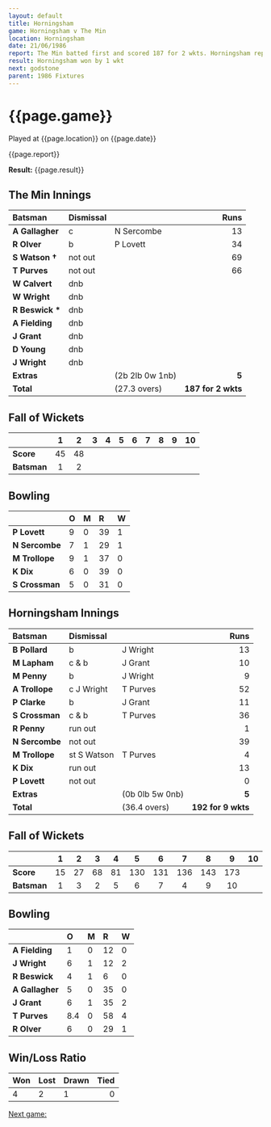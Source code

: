 ```yaml
---
layout: default
title: Horningsham
game: Horningsham v The Min
location: Horningsham
date: 21/06/1986
report: The Min batted first and scored 187 for 2 wkts. Horningsham replied with 192 for 9 wkts.
result: Horningsham won by 1 wkt
next: godstone
parent: 1986 Fixtures
---
```


# {{page.game}}

Played at {{page.location}} on {{page.date}}

{{page.report}}

**Result:** {{page.result}}

## The Min Innings

| Batsman | Dismissal |  | Runs |
|:---|:---|---|---:|
| **A Gallagher** | c | N Sercombe | 13 | 
| **R Olver** | b | P Lovett | 34 | 
| **S Watson &#8224;** | not out |  | 69 | 
| **T Purves** | not out |  | 66 | 
| **W Calvert** | dnb  |  |  | 
| **W Wright** | dnb | |  | 
| **R Beswick &#42;** | dnb |  |  | 
| **A Fielding** | dnb | |  | 
| **J Grant** | dnb |  |  | 
| **D Young** | dnb | |  | 
| **J Wright** | dnb | |  | 
| **Extras** | | (2b 2lb 0w 1nb) | **5** | 
| **Total** | | (27.3 overs) | **187 for 2 wkts** | 

## Fall of Wickets

| | 1 | 2 | 3 | 4 | 5 | 6 | 7 | 8 | 9 | 10 |
|---|:---:|:---:|:---:|:---:|:---:|:---:|:---:|:---:|:---:|:---:|
| **Score** | 45 | 48 |  |  |  |  |  |  | | | 
| **Batsman** | 1 | 2 |  |  |  |  |  |  |  | | 

## Bowling

| | O | M | R | W |
|---|:---|:---|:---|:---|
| **P Lovett** | 9 | 0 | 39 | 1 | 
| **N Sercombe** | 7 | 1 | 29 | 1 | 
| **M Trollope** | 9 | 1 | 37 | 0 | 
| **K Dix** | 6 | 0 | 39 | 0 | 
| **S Crossman** | 5 | 0 | 31 | 0 |

## Horningsham Innings

| Batsman | Dismissal |  | Runs |
|:---|:---|---|---:|
| **B Pollard** | b | J Wright | 13 | 
| **M Lapham** | c & b | J Grant | 10 | 
| **M Penny** | b | J Wright | 9 | 
| **A Trollope** | c J Wright | T Purves | 52 | 
| **P Clarke** | b | J Grant | 11 | 
| **S Crossman** | c & b | T Purves | 36 | 
| **R Penny** | run out |  | 1 | 
| **N Sercombe** | not out |  | 39 | 
| **M Trollope** | st S Watson | T Purves | 4 | 
| **K Dix** | run out |  | 13 | 
| **P Lovett** | not out | | 0 | 
| **Extras** | | (0b 0lb 5w 0nb) | **5** | 
| **Total** | | (36.4 overs) | **192 for 9 wkts** | 

## Fall of Wickets

| | 1 | 2 | 3 | 4 | 5 | 6 | 7 | 8 | 9 | 10 |
|---|:---:|:---:|:---:|:---:|:---:|:---:|:---:|:---:|:---:|:---:|
| **Score** | 15 | 27 | 68 | 81 | 130 | 131 | 136 | 143 | 173 |  | 
| **Batsman** | 1 | 3 | 2 | 5 | 6 | 7 | 4 | 9 | 10 |  | 


## Bowling

| | O | M | R | W |
|---|:---|:---|:---|:---|
| **A Fielding** | 1 | 0 | 12 | 0 | 
| **J Wright** | 6 | 1 | 12 | 2 | 
| **R Beswick** | 4 | 1 | 6 | 0 | 
| **A Gallagher** | 5 | 0 | 35 | 0 | 
| **J Grant** | 6 | 1 | 35 | 2 |
| **T Purves** | 8.4 | 0 | 58 | 4 | 
| **R Olver** | 6 | 0 | 29 | 1 | 

## Win/Loss Ratio

| Won | Lost | Drawn | Tied |
|:---|:---|:---|---:|
| 4 | 2 | 1 | 0 |

[Next game:]({{page.next}})